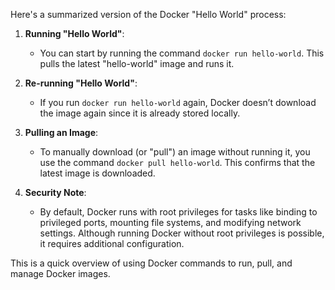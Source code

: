 Here's a summarized version of the Docker "Hello World" process:

1. **Running "Hello World"**:
   - You can start by running the command `docker run hello-world`. This pulls the latest "hello-world" image and runs it.

2. **Re-running "Hello World"**:
   - If you run `docker run hello-world` again, Docker doesn’t download the image again since it is already stored locally.

3. **Pulling an Image**:
   - To manually download (or "pull") an image without running it, you use the command `docker pull hello-world`. This confirms that the latest image is downloaded.

4. **Security Note**:
   - By default, Docker runs with root privileges for tasks like binding to privileged ports, mounting file systems, and modifying network settings. Although running Docker without root privileges is possible, it requires additional configuration.

This is a quick overview of using Docker commands to run, pull, and manage Docker images.
